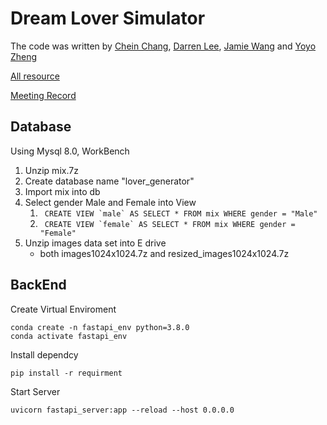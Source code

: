 # Dream Lover Simulator
The code was written by [Chein Chang](https://github.com/pchien0415), [Darren Lee](https://github.com/darrenleeleelee1), [Jamie Wang](https://github.com/jamie212) and [Yoyo Zheng](https://github.com/yo-yo97)

[All resource](https://drive.google.com/drive/folders/1Vfgjyr20ouP5jiMgdaVYHHTO3tOwy34W?usp=sharing) 

[Meeting Record](https://hackmd.io/@qVNXANOET1y8EErBT3zrkA/ByY9CMyBw)
## Database
Using Mysql 8.0, WorkBench
1. Unzip mix.7z
2. Create database name "lover_generator"
3. Import mix into db
4. Select gender Male and Female into View
   1. ``` CREATE VIEW `male` AS SELECT * FROM mix WHERE gender = "Male"```
   2. ``` CREATE VIEW `female` AS SELECT * FROM mix WHERE gender = "Female"```
5. Unzip images data set into E drive
   *  both images1024x1024.7z and resized_images1024x1024.7z
## BackEnd
Create Virtual Enviroment
```
conda create -n fastapi_env python=3.8.0
conda activate fastapi_env
```
Install dependcy
```
pip install -r requirment
```
Start Server
```
uvicorn fastapi_server:app --reload --host 0.0.0.0
``` 
